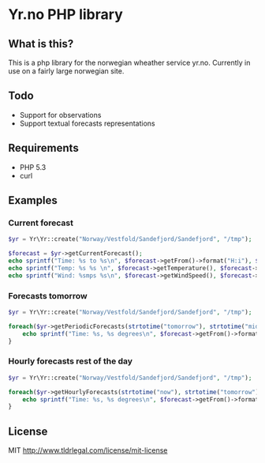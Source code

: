 Yr.no PHP library
==================

What is this?
-------------
This is a php library for the norwegian wheather service yr.no. Currently in use on a fairly large norwegian site.

Todo
----
- Support for observations
- Support textual forecasts representations

Requirements
------------
- PHP 5.3
- curl

Examples
----------

### Current forecast
```php
$yr = Yr\Yr::create("Norway/Vestfold/Sandefjord/Sandefjord", "/tmp");

$forecast = $yr->getCurrentForecast();
echo sprintf("Time: %s to %s\n", $forecast->getFrom()->format("H:i"), $forecast->getTo()->format("H:i"));
echo sprintf("Temp: %s %s \n", $forecast->getTemperature(), $forecast->getTemperature('unit'));
echo sprintf("Wind: %smps %s\n", $forecast->getWindSpeed(), $forecast->getWindDirection('name'));
```
### Forecasts tomorrow
```php
$yr = Yr\Yr::create("Norway/Vestfold/Sandefjord/Sandefjord", "/tmp");

foreach($yr->getPeriodicForecasts(strtotime("tomorrow"), strtotime("midnight second day") - 1) as $forecast) {
    echo sprintf("Time: %s, %s degrees\n", $forecast->getFrom()->format("H:i"), $forecast->getTemperature());
}
```

### Hourly forecasts rest of the day
```php
$yr = Yr\Yr::create("Norway/Vestfold/Sandefjord/Sandefjord", "/tmp");

foreach($yr->getHourlyForecasts(strtotime("now"), strtotime("tomorrow") - 1) as $forecast) {
    echo sprintf("Time: %s, %s degrees\n", $forecast->getFrom()->format("H:i"), $forecast->getTemperature());
}
```

License
----------
MIT http://www.tldrlegal.com/license/mit-license